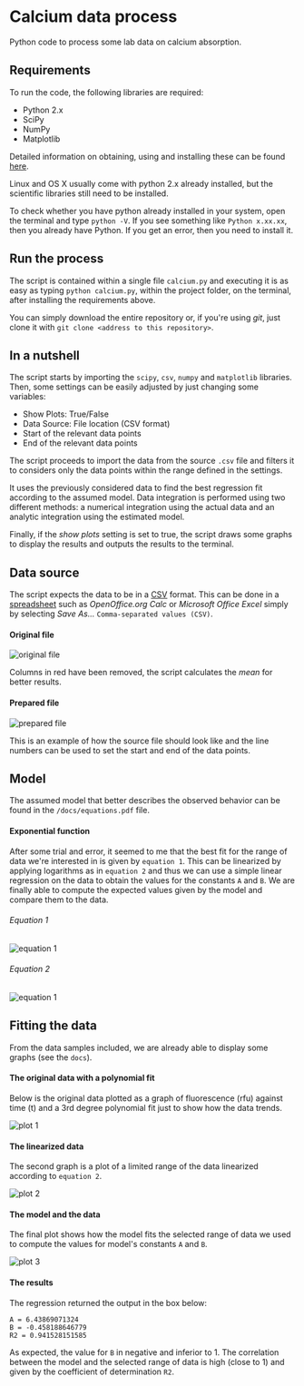 # Calcium data process

Python code to process some lab data on calcium absorption.

## Requirements

To run the code, the following libraries are required:
* Python 2.x
* SciPy
* NumPy
* Matplotlib

Detailed information on obtaining, using and installing these can be found [here](http://www.scipy.org/install.html).

Linux and OS X usually come with python 2.x already installed, but the scientific libraries still need to be installed.

To check whether you have python already installed in your system, open the terminal and type `python -V`. If you see something like `Python x.xx.xx`, then you already have Python. If you get an error, then you need to install it.

## Run the process

The script is contained within a single file `calcium.py` and executing it is as easy as typing `python calcium.py`, within the project folder, on the terminal, after installing the requirements above.

You can simply download the entire repository or, if you're using _git_, just clone it with `git clone <address to this repository>`.

## In a nutshell

The script starts by importing the `scipy`, `csv`, `numpy` and `matplotlib` libraries. Then, some settings can be easily adjusted by just changing some variables:
* Show Plots: True/False
* Data Source: File location (CSV format)
* Start of the relevant data points
* End of the relevant data points

The script proceeds to import the data from the source `.csv` file and filters it to considers only the data points within the range defined in the settings.

It uses the previously considered data to find the best regression fit according to the assumed model. Data integration is performed using two different methods: a numerical integration using the actual data and an analytic integration using the estimated model.

Finally, if the _show plots_ setting is set to true, the script draws some graphs to display the results and outputs the results to the terminal.

## Data source

The script expects the data to be in a [CSV](https://en.wikipedia.org/wiki/Comma-separated_values) format. This can be done in a [spreadsheet](https://en.wikipedia.org/wiki/List_of_spreadsheet_software) such as _OpenOffice.org Calc_ or _Microsoft Office Excel_ simply by selecting _Save As..._ `Comma-separated values (CSV)`.

#### Original file

![original file](/docs/file1.png)

Columns in red have been removed, the script calculates the _mean_ for better results.

#### Prepared file

![prepared file](/docs/file2.png)

This is an example of how the source file should look like and the line numbers can be used to set the start and end of the data points.

## Model

The assumed model that better describes the observed behavior can be found in the `/docs/equations.pdf` file.

#### Exponential function

After some trial and error, it seemed to me that the best fit for the range of data we're interested in is given by `equation 1`. This can be linearized by applying logarithms as in `equation 2` and thus we can use a simple linear regression on the data to obtain the values for the constants `A` and `B`. We are finally able to compute the expected values given by the model and compare them to the data.

###### Equation 1
![equation 1](/docs/eq1.png)

###### Equation 2
![equation 1](/docs/eq2.png)

## Fitting the data

From the data samples included, we are already able to display some graphs (see the `docs`).

#### The original data with a polynomial fit

Below is the original data plotted as a graph of fluorescence (rfu) against time (t) and a 3rd degree polynomial fit just to show how the data trends.

![plot 1](/docs/figure_1.png)

#### The linearized data

The second graph is a plot of a limited range of the data linearized according to `equation 2`.

![plot 2](/docs/figure_2.png)

#### The model and the data

The final plot shows how the model fits the selected range of data we used to compute the values for model's constants `A` and `B`.

![plot 3](/docs/figure_3.png)

#### The results

The regression returned the output in the box below:
```
A = 6.43869071324
B = -0.458188646779
R2 = 0.941528151585
```

As expected, the value for `B` in negative and inferior to 1. The correlation between the model and the selected range of data is high (close to 1) and given by the coefficient of determination `R2`.
